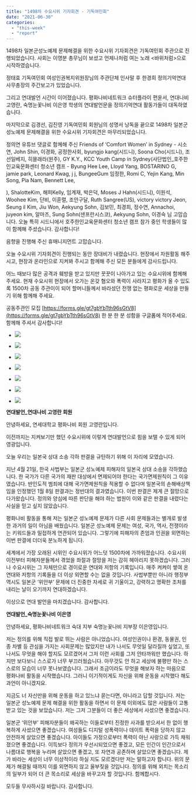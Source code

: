 ```yaml
---
title: "1498차 수요시위 기자회견 - 기독여민회"
date: "2021-06-30"
categories: 
  - "this-week"
  - "report"
---
```


1498차 일본군성노예제 문제해결을 위한 수요시위 기자회견은 기독여민회 주관으로 진행되었습니다. 사회는 이영분 총무님이 보셨고 언제나처럼 여는 노래 <바위처럼>으로 시작하였습니다.

정태효 기독여민회 여성인권복지위원장님의 주관단체 인사말 후 한경희 정의기억연대 사무총장의 주간보고가 있었습니다.

그리고 연대발언 시간이 이어졌습니다. 평화나비네트워크 슈터플라이 편윤서, 연대나비 고영란, 숙명눈꽃나비 이은영 학생의 연대발언문을 정의기억연대 활동가들이 대독하였습니다.

마지막으로 김경선, 김진영 기독여민회 회원님의 성명서 낭독을 끝으로 1498차 일본군성노예제 문제해결을 위한 수요시위 기자회견은 마무리되었습니다.

정의연 유튜브 댓글로 함께해 주신 Friends of ‘Comfort Women’ in Sydney - 시소연, John Shin, 이경화, 공정한사회, byungjo kang(시드니), Soona Cho(​시드니), 조선일베지, 히믈래라(원주), GY K.Y., KCC Youth Camp in Sydney(사단법인\_호주한인교육문화센터 청소년 캠프 - Byung Hee Lee, Lloyd Yang, BOSTARINO G, jamie park, Leonard Kwag, j j, BungeeGum 임정한, Romi C, Yejin Kang, Min Song, Pia Nam, Bennett Lee,

), ShalotteKim, 해피Kelly, 임계재, 박은덕, Moses J Hahn(시드니), 이원석, Woohee Kim, 단비, 이훈렬, 조안구달, Ruth Sangree(US), victory victory Jeon, Seung il Kim, Jiu Won, Aekyung Sohn, 김보민, 최경희, 정수연, Annachoi, juyeon kim, 알마즈, Sung Sohn(샌프란시스코), Aekyung Sohn, 이경숙 님 고맙습니다. 오늘 특히 시드니에서 호주한인교육문화센터 청소년 캠프 참가 중인 학생들이 많이 함께해 주셨습니다. 감사합니다!

음향을 진행해 주신 휴매니지먼트 고맙습니다.

오늘 수요시위 기자회견이 진행되는 동안 장대비가 내렸습니다. 현장에서 자원활동 해주시고, 현장과 온라인으로 지켜봐 주시고 함께해 주신 모든 분들에게 감사드립니다.

어느 때보다 많은 공격과 훼방을 받고 있지만 꿋꿋이 나아가고 있는 수요시위에 함께해 주세요. 현재 수요시위 현장에서 오가는 온갖 혐오와 폭력이 사라지고 평화가 올 수 있도록 1500차 공동 주관이이 되어 할머니들께서 바라셨던 전쟁 없는 평화로운 세상을 만들기 위해 함께해 주세요.

공동주관인 모집 [https://forms.gle/gt7gbYbTth96sGtV8](https://forms.gle/gt7gbYbTth96sGtV8) 한 분 한 분 성함을 구글폼에 적어주세요. 함께해 주셔서 감사합니다!

- ![](https://r2.womenandwar.net/2021/07/크기변환IMGP5492.jpg)
    
- ![](https://r2.womenandwar.net/2021/07/크기변환IMGP5517.jpg)
    
- ![](https://r2.womenandwar.net/2021/07/크기변환IMGP5525.jpg)
    
- ![](https://r2.womenandwar.net/2021/07/크기변환IMGP5533.jpg)
    
- ![](https://r2.womenandwar.net/2021/07/크기변환IMGP5563.jpg)
    
- ![](https://r2.womenandwar.net/2021/07/크기변환IMGP5610.jpg)
    
- ![](https://r2.womenandwar.net/2021/07/크기변환IMGP5623.jpg)
    

**연대발언\_연대나비 고영란 회원**

안녕하세요, 연세대학교 평화나비 회원 고영란입니다.

이전까지는 지켜보기만 했던 수요시위에 이렇게 연대발언으로 힘을 보탤 수 있게 되어 영광입니다.

오늘 우리는 일본국 상대 소송 각하 판결을 규탄하기 위해 이 자리에 모였습니다.

지난 4월 21일, 한국 사법부는 일본군 성노예제 피해자의 일본국 상대 소송을 각하했습니다. 한 국가가 다른 국가의 재판 대상에서 면제되어야 한다는 국가면제원칙이 그 이유였습니다. 반인도적 범죄에 대해 국가면제원칙을 적용할 수 없다며 일본국의 손해배상책임을 인정했던 1월 8일 판결과는 정반대의 결과였습니다. 이번 판결은 제게 큰 절망으로 다가왔습니다. 정의와 양심에 따른 판단을 해야 하는 법원이 이와 같은 판결을 내렸다는 사실을 믿고 싶지 않았습니다.

평화나비 활동을 통해 저는 일본군 성노예제 문제가 다른 사회 문제들과는 별개로 발생한 과거의 일이 아님을 배웠습니다. 일본군 성노예제 문제는 여성, 국가, 역사, 전쟁이라는 키워드들과 밀접하게 연관되어 있습니다. 그렇기에 피해자의 존엄과 인권을 외면하는 이번 판결에 더더욱 분노하게 됩니다.

세계에서 가장 오래된 시위인 수요시위가 어느덧 1500차에 가까워졌습니다. 수요시위 이전부터 피해자분들께서 겪었을 좌절과 절망을 저는 감히 헤아리지 못하겠습니다. 그러나 수요시위는 그 자체만으로 경이로운 연대와 저항의 기록입니다. 매주 켜켜이 쌓여 온 연대와 저항의 기록들을 더 이상 외면할 수는 없을 것입니다. 사법부뿐만 아니라 행정부 역시도 일본군 ‘위안부’ 문제에 더 진중한 자세로 귀 기울이고, 강력하고 명확한 조처를 내리는 날이 오기까지 연대하겠습니다.

이상으로 연대 발언을 마치겠습니다. 감사합니다.

**연대발언\_숙명눈꽃나비 이은영**

안녕하세요, 평화나비네트워크 숙대 지부 숙명눈꽃나비 지부장 이은영입니다.

저는 정의를 위해 직접 발로 뛰는 사람은 아니었습니다. 여성인권이나 환경, 동물권, 인종 차별 등 관심을 가지는 사회문제는 많았지만 내가 나서도 무엇일 달라질까 싶었고, 또 나서도 무엇을 해야 할지도 모르겠어서 그저 이런 사회를 그저 안타까워만 했습니다. 하지만 보다보니 스스로가 너무 부끄러웠습니다. 아무것도 안 하고 세상에 불평만 하는 스스로의 모습이 너무 못나보였습니다. 그래서 조금이라도 무엇을 해보자 하는 마음으로 평화나비 활동을 시작했습니다. 그러니 이기적이게도 자신을 위해 운동을 시작했다 해도 과언이 아니겠지요.

지금도 너 자신만을 위해 운동을 하고 있느냐 묻는다면, 아니라고 답할 것입니다. 저는 일본군 성노예제 문제 해결을 위한 활동을 하면서 이 문제 이외에도 많은 사람들이 고통 받고 있는 것을 보았습니다. 저는 그저 그분들이 더 좋은 세상에서 사셨으면 좋겠습니다.

일본군 ‘위안부’ 피해자분들이 왜곡하는 이들로부터 진정한 사과를 받으셔서 한 없이 행복하게 사셨으면 좋겠습니다. 여성들도 디지털 성폭력이나 데이트 폭력을 당하지 않고 안전하게 살았으면 좋겠습니다. 아이들도 가정으로부터 폭력이 아닌 사랑으로 가득 채워졌으면 좋겠습니다. 이득보다 정의가 우선시되었으면 좋겠고, 모든 인간이 인간으로서 나름대로 행복을 누리며 살았으면 좋겠고, 또 자연과 공존하며 살았으면 좋겠습니다. 제가 바라는 세상이 너무 이상적이라 하실 지도 모르겠다만 저는 말하고자 합니다. 위의 문제가 해결될 때까지 이를 외면하지 않고 울부짖을 것입니다. 정의를 위해 외치는 목소리의 일부가 되어 더 큰 목소리로 세상을 바꾸고자 할 것입니다. 함께합시다.

모두들 무사하시길 바랍니다. 감사합니다.
